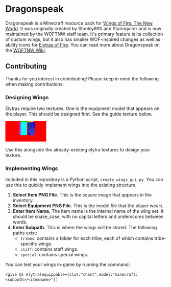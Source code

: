 # Dragonspeak

Dragonspeak is a Minecraft resource pack for [Wings of Fire: The New World](https://woftnw.org). It was originally created by Stonley890 and Starinquirer and is now maintained by the WOFTNW staff team. It's primary feature is its collection of custom wings, but it also has smaller WOF-inspired changes as well as ability icons for [Elytras of Fire](https://github.com/iHeronGH/Elytras-of-Fire). You can read more about Dragonspeak on the [WOFTNW Wiki](https://wiki.woftnw.org/wiki/Dragonspeak).

## Contributing

Thanks for you interest in contributing! Please keep in mind the following when making contributions:

### Designing Wings

Elytras require two textures. One is the equipment model that appears on the player. This should be designed first. See the guide texture below.

![guide image](assets/minecraft/textures/entity/equipment/wings/guide.png)

Use this alongside the already-existing elytra textures to design your texture.

### Implementing Wings

Included in this repository is a Python script, `create_wings_gui.py`. You can use this to quickly implement wings into the existing structure.

1. **Select Item PNG File.** This is the square image that appears in the inventory.
2. **Select Equipment PNG File.** This is the model file that the player wears.
3. **Enter Item Name.** The item name is the internal name of the wing set. It should be snake_case, with no capital letters and underscores between words.
4. **Enter Subpath.** This is where the wings will be stored. The following paths exist:
   - `tribes`: contains a folder for each tribe, each of which contains tribe-specific wings.
   - `staff`: contains staff wings.
   - `special`: contains special wings.

You can test your wings in-game by running the command:

```mcfunction
/give @s elytra[equippable={slot:"chest",model:"minecraft:<subpath>/<itemname>"}]
```
